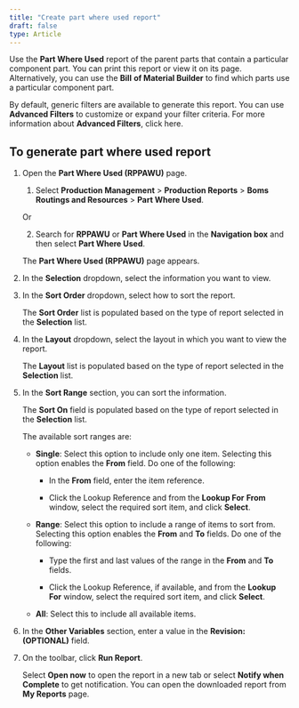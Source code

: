 ```yaml
---
title: "Create part where used report"
draft: false
type: Article
---
```


Use the **Part Where Used** report of the parent parts that contain a particular component part. You can print this report or view it on its page. Alternatively, you can use the **Bill** **of Material Builder** to find which parts use a particular component part.

By default, generic filters are available to generate this report. You can use **Advanced Filters** to customize or expand your filter criteria. For more information about **Advanced Filters**, click here.

## To generate part where used report

1. Open the **Part Where Used (RPPAWU)** page.

    1. Select **Production Management** > **Production Reports** > **Boms Routings and Resources** > **Part Where Used**.

    Or

    2. Search for **RPPAWU** or **Part Where Used** in the **Navigation box** and then select **Part Where Used**.

    The **Part Where Used (RPPAWU)** page appears.

2. In the **Selection** dropdown, select the information you want to view.

3. In the **Sort Order** dropdown, select how to sort the report.

    The **Sort Order** list is populated based on the type of report selected in the **Selection** list.

4. In the **Layout** dropdown, select the layout in which you want to view the report.

    The **Layout** list is populated based on the type of report selected in the **Selection** list.

5. In the **Sort Range** section, you can sort the information.

    The **Sort On** field is populated based on the type of report selected in the **Selection** list.

    The available sort ranges are:

    - **Single**: Select this option to include only one item. Selecting this option enables the **From** field. Do one of the following:

        - In the **From** field, enter the item reference.

        - Click the Lookup Reference and from the **Lookup For** **From** window, select the required sort item, and click **Select**.

    - **Range**: Select this option to include a range of items to sort from. Selecting this option enables the **From** and **To** fields. Do one of the following:

        - Type the first and last values of the range in the **From** and **To** fields.

        - Click the Lookup Reference, if available, and from the **Lookup For** window, select the required sort item, and click **Select**.

    - **All**: Select this to include all available items.

6. In the **Other Variables** section, enter a value in the **Revision: (OPTIONAL)** field.

7. On the toolbar, click **Run Report**. 

    Select **Open now** to open the report in a new tab or select **Notify when Complete** to get notification. You can open the downloaded report from **My Reports** page.

​
